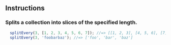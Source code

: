 ## Instructions


### Splits a collection into slices of the specified length.

```js
  splitEvery(3, [1, 2, 3, 4, 5, 6, 7]); //=> [[1, 2, 3], [4, 5, 6], [7]]
  splitEvery(3, 'foobarbaz'); //=> ['foo', 'bar', 'baz']
```